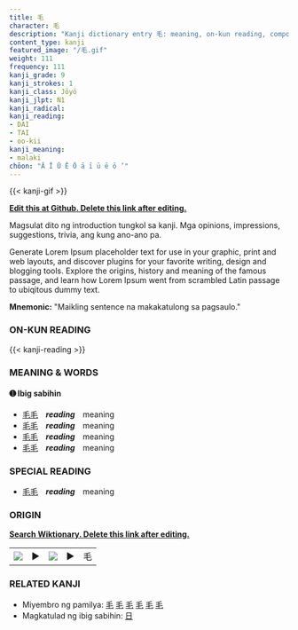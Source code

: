 ```yaml
---
title: 毛
character: 毛
description: "Kanji dictionary entry 毛: meaning, on-kun reading, compounds, origin, related kanji"
content_type: kanji
featured_image: "/毛.gif"
weight: 111
frequency: 111
kanji_grade: 9
kanji_strokes: 1
kanji_class: Jōyō
kanji_jlpt: N1
kanji_radical: 
kanji_reading: 
- DAI
- TAI
- oo-kii
kanji_meaning:
- malaki
chōon: "Ā Ī Ū Ē Ō ā ī ū ē ō ’"
---
```

[//]: # (Don't edit the line below. Kanji animated GIF code is automatically generated.)
{{< kanji-gif >}}

[//]: # (Edit below this line.)

**[Edit this at Github. Delete this link after editing.](https://github.com/tim0g/tim/tree/main/content/kanji/毛/index.md)**

Magsulat dito ng introduction tungkol sa kanji. Mga opinions, impressions, suggestions, trivia, ang kung ano-ano pa.

Generate Lorem Ipsum placeholder text for use in your graphic, print and web layouts, and discover plugins for your favorite writing, design and blogging tools. Explore the origins, history and meaning of the famous passage, and learn how Lorem Ipsum went from scrambled Latin passage to ubiqitous dummy text.
 
**Mnemonic:** "Maikling sentence na makakatulong sa pagsaulo."

### ON-KUN READING

[//]: # (Don't edit the line below. ON-KUN READING code is automatically generated.)
{{< kanji-reading >}}

### MEANING & WORDS

#### ➊ **Ibig sabihin**
  - [毛](../毛)[毛](../毛)　***reading***　meaning
  - [毛](../毛)[毛](../毛)　***reading***　meaning
  - [毛](../毛)[毛](../毛)　***reading***　meaning
  - [毛](../毛)[毛](../毛)　***reading***　meaning

### SPECIAL READING
  - [毛](../毛)[毛](../毛)　***reading***　meaning

### ORIGIN

**[Search Wiktionary. Delete this link after editing.](https://wiktionary.org/wiki/毛)**
<table class="kanji-table"><tr><td>
<img src="60px-毛-bronze.svg.png">
</td><td>▶</td><td>
<img src="60px-毛-oracle.svg.png">
</td><td>▶</td>
<td class="kanji-origin">毛</td>
</tr></table>

### RELATED KANJI
- Miyembro ng pamilya: [毛](../毛) [毛](../毛) [毛](../毛) [毛](../毛) [毛](../毛) [毛](../毛)
- Magkatulad ng ibig sabihin: [日](../日)
